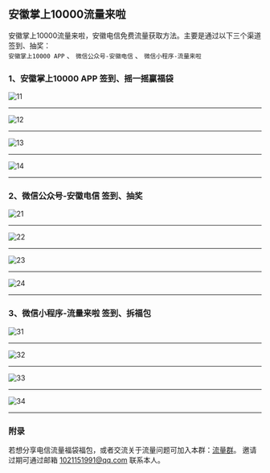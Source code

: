 ## 安徽掌上10000流量来啦

安徽掌上10000流量来啦，安徽电信免费流量获取方法。主要是通过以下三个渠道签到、抽奖： <br/>
`安徽掌上10000 APP` 、 `微信公众号-安徽电信` 、 `微信小程序-流量来啦` <br/>



### 1、安徽掌上10000 APP  签到、摇一摇赢福袋

![11]( https://codechina.csdn.net/xu180/document/-/raw/master/imgs/TelecomTraffic/11.jpg )

---

![12]( https://codechina.csdn.net/xu180/document/-/raw/master/imgs/TelecomTraffic/12.jpg )

---

![13]( https://codechina.csdn.net/xu180/document/-/raw/master/imgs/TelecomTraffic/13.jpg )

---

![14]( https://codechina.csdn.net/xu180/document/-/raw/master/imgs/TelecomTraffic/14.jpg )

---

### 2、微信公众号-安徽电信 签到、抽奖

![21]( https://codechina.csdn.net/xu180/document/-/raw/master/imgs/TelecomTraffic/21.jpg )

---

![22]( https://codechina.csdn.net/xu180/document/-/raw/master/imgs/TelecomTraffic/22.jpg )

---

![23]( https://codechina.csdn.net/xu180/document/-/raw/master/imgs/TelecomTraffic/23.jpg )

---

![24]( https://codechina.csdn.net/xu180/document/-/raw/master/imgs/TelecomTraffic/24.jpg )

---

### 3、微信小程序-流量来啦 签到、拆福包

![31]( https://codechina.csdn.net/xu180/document/-/raw/master/imgs/TelecomTraffic/31.jpg )

---

![32]( https://codechina.csdn.net/xu180/document/-/raw/master/imgs/TelecomTraffic/32.jpg )

---

![33]( https://codechina.csdn.net/xu180/document/-/raw/master/imgs/TelecomTraffic/33.jpg )

---

![34]( https://codechina.csdn.net/xu180/document/-/raw/master/imgs/TelecomTraffic/34.jpg )

---

### 附录

若想分享电信流量福袋福包，或者交流关于流量问题可加入本群：[流量群](https://codechina.csdn.net/xu180/document/-/raw/master/imgs/TelecomTraffic/wxgGroup.jpg)。
邀请过期可通过邮箱 1021151991@qq.com 联系本人。


